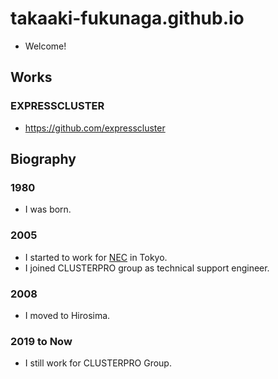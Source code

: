 # takaaki-fukunaga.github.io
- Welcome!

## Works
### EXPRESSCLUSTER
- https://github.com/expresscluster

## Biography
### 1980
- I was born.

### 2005
- I started to work for [NEC](https://jpn.nec.com) in Tokyo.
- I joined CLUSTERPRO group as technical support engineer.

### 2008
- I moved to Hirosima.

### 2019 to Now
- I still work for CLUSTERPRO Group.
